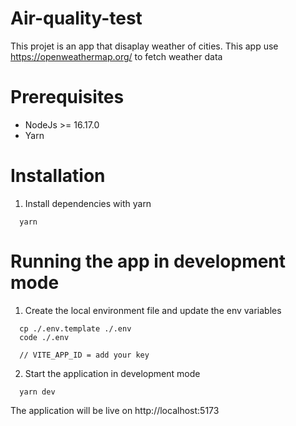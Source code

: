 # Air-quality-test

This projet is an app that disaplay weather of cities. This app use https://openweathermap.org/ to fetch weather data

# Prerequisites

- NodeJs >= 16.17.0
- Yarn

# Installation

1. Install dependencies with yarn

```
  yarn
```

# Running the app in development mode

1. Create the local environment file and update the env variables
  
```
  cp ./.env.template ./.env
  code ./.env
  
  // VITE_APP_ID = add your key 
```

2. Start the application in development mode

```
  yarn dev
```

The application will be live on http://localhost:5173
